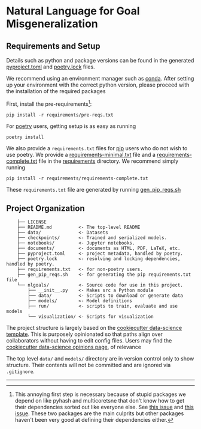 # Natural Language for Goal Misgeneralization

## Requirements and Setup

Details such as python and package versions can be found in the generated
[pyproject.toml](pyproject.toml) and [poetry.lock](poetry.lock) files.

We recommend using an environment manager such as
[conda](https://docs.conda.io/en/latest/). After setting up your environment
with the correct python version, please proceed with the installation of the
required packages

First, install the pre-requirements[^1]:

```terminal
pip install -r requirements/pre-reqs.txt
```

For [poetry](https://python-poetry.org/) users, getting setup is as easy as
running

```terminal
poetry install
```

We also provide a `requirements.txt` files for
[pip](https://pypi.org/project/pip/) users who do not wish to use poetry. We
provide a [requirements-minimal.txt](requirements/requirements-minimal.txt) file
and a [requirements-complete.txt](requirements/requirements-complete.txt) file
in the [requirements](requirements/) directory. We recommend simply running

```terminal
pip install -r requirements/requirements-complete.txt
```

These `requirements.txt` file are generated by running
[gen_pip_reqs.sh](gen_pip_reqs.sh)

[^1]:
    This annoying first step is necessary because of stupid packages we depend
    on like pyhash and multicoretsne that don't know how to get their
    dependencies sorted out like everyone else. See
    [this issue](https://github.com/DmitryUlyanov/Multicore-TSNE/issues/81#issuecomment-863745998)
    and [this issue](https://github.com/flier/pyfasthash/issues/59). These two
    packages are the main culprits but other packages haven't been very good at
    defining their dependencies either.

## Project Organization

```plaintext
    ├── LICENSE
    ├── README.md          <- The top-level README
    ├── data/              <- Datasets
    ├── checkpoints/       <- Trained and serialized models.
    ├── notebooks/         <- Jupyter notebooks.
    ├── documents/         <- documents as HTML, PDF, LaTeX, etc.
    ├── pyproject.toml     <- project metadata, handled by poetry.
    ├── poetry.lock        <- resolving and locking dependencies, handled by poetry.
    ├── requirements.txt   <- for non-poetry users.
    ├── gen_pip_reqs.sh    <- for generating the pip requirements.txt file
    └── nlgoals/           <- Source code for use in this project.
        ├── __init__.py    <- Makes src a Python module
        ├── data/          <- Scripts to download or generate data
        ├── models/        <- Model definitions
        ├── run/           <- scripts to train, evaluate and use models
        └── visualization/ <- Scripts for visualization
```

The project structure is largely based on the
[cookiecutter data-science template](https://github.com/drivendata/cookiecutter-data-science).
This is purposely opinionated so that paths align over collaborators without
having to edit config files. Users may find the
[cookiecutter data-science opinions page](http://drivendata.github.io/cookiecutter-data-science/#opinions),
of relevance

The top level `data/` and `models/` directory are in version control only to
show structure. Their contents will not be committed and are ignored via
`.gitignore`.

---
